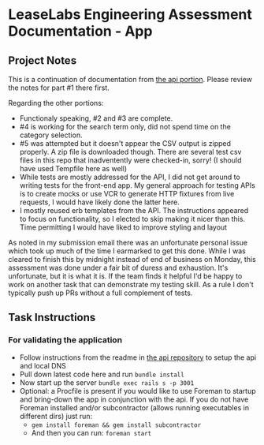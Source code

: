 # LeaseLabs Engineering Assessment Documentation - App

## Project Notes

This is a continuation of documentation from [the api portion](https://github.com/brandall10/test-engineer).  Please review the notes for part #1 there first.

Regarding the other portions:
- Functionaly speaking, #2 and #3 are complete.  
- #4 is working for the search term only, did not spend time on the category selection.  
- #5 was attempted but it doesn't appear the CSV output is zipped properly.  A zip file is downloaded though.  There are several test csv files in this repo that inadventently were checked-in, sorry! (I should have used Tempfile here as well)
- While tests are mostly addressed for the API, I did not get around to writing tests for the front-end app.  My general approach for testing APIs is to create mocks or use VCR to generate HTTP fixtures from live requests, I would have likely done the latter here. 
- I mostly reused erb templates from the API.  The instructions appeared to focus on functionality, so I elected to skip making it nicer than this.  Time permitting I would have liked to improve styling and layout

As noted in my submission email there was an unfortunate personal issue which took up much of the time I earmarked to get this done.  While I was cleared to finish this by midnight instead of end of business on Monday, this assessment was done under a fair bit of duress and exhaustion.  It's unfortunate, but it is what it is.  If the team finds it helpful I'd be happy to work on another task that can demonstrate my testing skill.  As a rule I don't typically push up PRs without a full complement of tests.

## Task Instructions

### For validating the application
  - Follow instructions from the readme in [the api repository](https://github.com/brandall10/test-engineer) to setup the api and local DNS
  - Pull down latest code here and run ```bundle install```
  - Now start up the server ```bundle exec rails s -p 3001```
  - Optional: a Procfile is present if you would like to use Foreman to startup and bring-down the app in conjunction with the api.  If you do not have Foreman installed and/or subcontractor (allows running executables in different dirs) just run:
    - ```gem install foreman && gem install subcontractor ```
    - And then you can run: ```foreman start```
